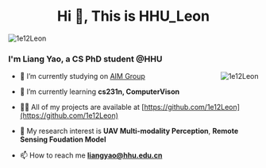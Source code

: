 <h1 align="center">Hi 👋, This is HHU_Leon</h1>

<p align="left"> <img src="https://komarev.com/ghpvc/?username=1e12Leon&label=Profile%20views&color=0e75b6&style=flat" alt="1e12Leon" /> </p>


<h3 align="left">I'm Liang Yao, a CS PhD student @HHU</h3>

<p><img align="right" src="https://github-readme-stats.vercel.app/api?username=1e12Leon&show_icons=true&locale=en" alt="1e12Leon" /></p>

- 🔭 I’m currently studying on [AIM Group](https://multimodality.group/)

- 🌱 I’m currently learning **cs231n, ComputerVison**

- 👨‍💻 All of my projects are available at [https://github.com/1e12Leon](https://github.com/1e12Leon)

- 📝 My research interest is **UAV Multi-modality Perception**, **Remote Sensing Foudation Model**

- 📫 How to reach me **liangyao@hhu.edu.cn**



